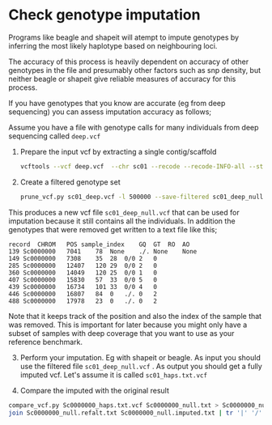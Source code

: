 # Check genotype imputation

Programs like beagle and shapeit will atempt to impute genotypes by inferring the most likely haplotype based on neighbouring loci.

The accuracy of this process is heavily dependent on accuracy of other genotypes in the file and presumably other factors such as snp density, but neither beagle or shapeit give reliable measures of accuracy for this process.

If you have genotypes that you know are accurate (eg from deep sequencing) you can assess imputation accuracy as follows;


Assume you have a file with genotype calls for many individuals from deep sequencing called `deep.vcf`

1. Prepare the input vcf by extracting a single contig/scaffold 
	```bash
	vcftools --vcf deep.vcf  --chr sc01 --recode --recode-INFO-all --stdout > sc01_deep.vcf
	```
2. Create a filtered genotype set
	```bash
	prune_vcf.py sc01_deep.vcf -l 500000 --save-filtered sc01_deep_null.txt > sc01_deep_null.vcf
	```

This produces a new vcf file `sc01_deep_null.vcf` that can be used for imputation because it still contains all the individuals.  In addition the genotypes that were removed get written to a text file like this;

```asis
record	CHROM	POS	sample_index	GQ	GT	RO	AO
139	Sc0000000	7041	78	None	./.	None	None
149	Sc0000000	7308	35	28	0/0	2	0
285	Sc0000000	12407	120	29	0/0	2	0
360	Sc0000000	14049	120	25	0/0	1	0
407	Sc0000000	15830	57	33	0/0	5	0
439	Sc0000000	16734	101	33	0/0	4	0
446	Sc0000000	16807	84	0	./.	0	2
488	Sc0000000	17978	23	0	./.	0	2
```

Note that it keeps track of the position and also the index of the sample that was removed.  This is important for later because you might only have a subset of samples with deep coverage that you want to use as your reference benchmark.

3. Perform your imputation. Eg with shapeit or beagle.  As input you should use the filtered file `sc01_deep_null.vcf` .  As output you should get a fully imputed vcf.  Let's assume it is called `sc01_haps.txt.vcf`

4. Compare the imputed with the original result

```bash
compare_vcf.py Sc0000000_haps.txt.vcf Sc0000000_null.txt > Sc0000000_null.imputed.txt
join Sc0000000_null.refalt.txt Sc0000000_null.imputed.txt | tr '|' '/' > Sc0000000_null.compare.tsv

```

